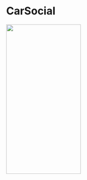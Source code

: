 # CarSocial

<img src= "https://user-images.githubusercontent.com/36573496/56161940-bb2b9300-5fc2-11e9-980f-10c257e2aecb.jpeg" width="200" height="400"/>



